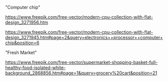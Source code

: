 
"Computer chip"

https://www.freepik.com/free-vector/modern-cpu-collection-with-flat-design_3271956.htm

https://www.freepik.com/free-vector/modern-cpu-collection-with-flat-design_3271945.htm#page=2&query=electronics++processor++computer+chip&position=6


"Fresh Market"

https://www.freepik.com/free-vector/supermarket-shopping-basket-full-healthy-food-isolated-white-background_2868856.htm#page=1&query=grocery%20cart&position=21





